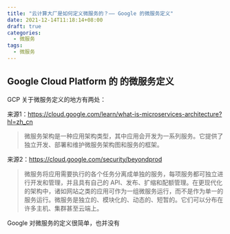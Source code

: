 ```yaml
---
title: "云计算大厂是如何定义微服务的？—— Google 的微服务定义"
date: 2021-12-14T11:18:14+08:00
draft: true
categories: 
  - 微服务
tags:
  - 微服务
---
```



## Google Cloud Platform 的 的微服务定义

GCP 关于微服务定义的地方有两处：

来源1：<https://cloud.google.com/learn/what-is-microservices-architecture?hl=zh_cn>

> 微服务架构是一种应用架构类型，其中应用会开发为一系列服务。它提供了独立开发、部署和维护微服务架构图和服务的框架。

来源2：<https://cloud.google.com/security/beyondprod>

> 微服务将应用需要执行的各个任务分离成单独的服务，每项服务都可独立进行开发和管理，并且具有自己的 API、发布、扩缩和配额管理。在更现代化的架构中，诸如网站之类的应用可作为一组微服务运行，而不是作为单一的服务运行。微服务是独立的、模块化的、动态的、短暂的。它们可以分布在许多主机、集群甚至云端上。



Google 对微服务的定义很简单，也并没有